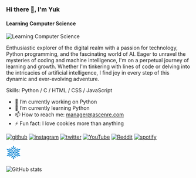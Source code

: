 ### Hi there 👋, I'm Yuk
#### Learning Computer Science
![Learning Computer Science](https://arturssmirnovs.github.io/github-profile-readme-generator/images/banner.png)

Enthusiastic explorer of the digital realm with a passion for technology, Python programming, and the fascinating world of AI. Eager to unravel the mysteries of coding and machine intelligence, I'm on a perpetual journey of learning and growth. Whether I'm tinkering with lines of code or delving into the intricacies of artificial intelligence, I find joy in every step of this dynamic and ever-evolving adventure.

Skills: Python / C / HTML / CSS / JavaScript

- 🔭 I’m currently working on Python 
- 🌱 I’m currently learning Python 
- 📫 How to reach me: manager@ascenre.com 
- ⚡ Fun fact: I love cookies more than anything 


[<img src='https://cdn.jsdelivr.net/npm/simple-icons@3.0.1/icons/github.svg' alt='github' height='40'>](https://github.com/AstralShinobi)  [<img src='https://cdn.jsdelivr.net/npm/simple-icons@3.0.1/icons/instagram.svg' alt='instagram' height='40'>](https://www.instagram.com/astralshinobi/)  [<img src='https://cdn.jsdelivr.net/npm/simple-icons@3.0.1/icons/twitter.svg' alt='twitter' height='40'>](https://twitter.com/syntaxastral)  [<img src='https://cdn.jsdelivr.net/npm/simple-icons@3.0.1/icons/youtube.svg' alt='YouTube' height='40'>](https://www.youtube.com/channel/AstralShinobi)  [<img src='https://cdn.jsdelivr.net/npm/simple-icons@3.0.1/icons/reddit.svg' alt='Reddit' height='40'>](https://www.reddit.com/user/p0wer1ess)  [<img src='https://cdn.jsdelivr.net/npm/simple-icons@3.0.1/icons/spotify.svg' alt='spotify' height='40'>](https://open.spotify.com/user/31lud6fxrgh3fsxotb4wsre5kycm)  

<a href='https://archiveprogram.github.com/'><img src='https://raw.githubusercontent.com/acervenky/animated-github-badges/master/assets/acbadge.gif' width='40' height='40'></a> 

![GitHub stats](https://github-readme-stats.vercel.app/api?username=AstralShinobi&show_icons=true)  

